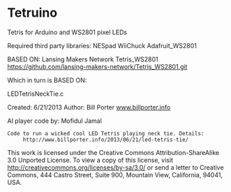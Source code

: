 Tetruino
========

Tetris for Arduino and WS2801 pixel LEDs

Required third party libraries:
NESpad
WiiChuck
Adafruit_WS2801


BASED ON:
Lansing Makers Network Tetris_WS2801
https://github.com/lansing-makers-network/Tetris_WS2801.git

Which in turn is BASED ON:

 LEDTetrisNeckTie.c

 Created: 6/21/2013 
  Author: Bill Porter
    www.billporter.info

   AI player code by: Mofidul Jamal

    Code to run a wicked cool LED Tetris playing neck tie. Details:              
         http://www.billporter.info/2013/06/21/led-tetris-tie/

This work is licensed under the Creative Commons Attribution-ShareAlike 3.0 Unported License.
To view a copy of this license, visit http://creativecommons.org/licenses/by-sa/3.0/ or
send a letter to Creative Commons, 444 Castro Street, Suite 900, Mountain View, California, 94041, USA.

 
